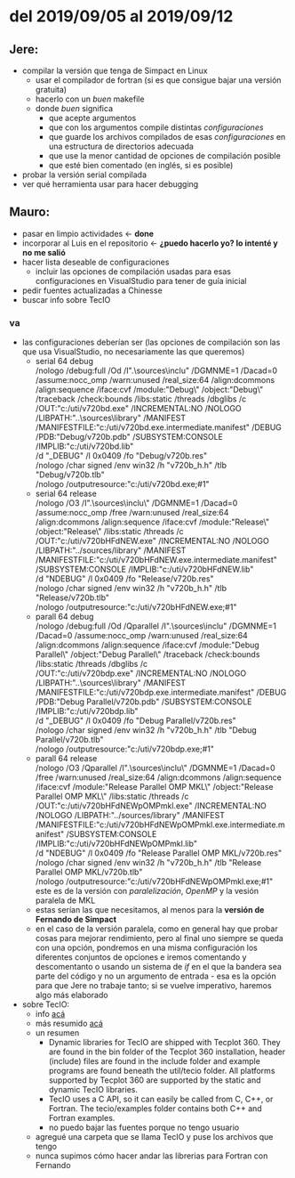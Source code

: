 # del 2019/09/05 al 2019/09/12
## Jere:
* compilar la versión que tenga de Simpact en Linux
    * usar el compilador de fortran (si es que consigue bajar una versión gratuita)
    * hacerlo con un *buen* makefile
    * donde *buen* significa
        * que acepte argumentos
        * que con los argumentos compile distintas *configuraciones*
        * que guarde los archivos compilados de esas *configuraciones* en una estructura de directorios adecuada
        * que use la menor cantidad de opciones de compilación posible
        * que esté bien comentado (en inglés, si es posible)
* probar la versión serial compilada
* ver qué herramienta usar para hacer debugging
## Mauro:
* pasar en limpio actividades <- **done**
* incorporar al Luis en el repositorio <- **¿puedo hacerlo yo? lo intenté y no me salió**
* hacer lista deseable de configuraciones
    * incluir las opciones de compilación usadas para esas configuraciones en VisualStudio para tener de guía inicial
* pedir fuentes actualizadas a Chinesse
* buscar info sobre TecIO
### va
* las configuraciones deberían ser (las opciones de compilación son las que usa VisualStudio, no necesariamente las que queremos)
    * serial 64 debug  
        /nologo /debug:full /Od /I".\sources\inclu" /DGMNME=1 /Dacad=0 /assume:nocc_omp /warn:unused /real_size:64 /align:dcommons /align:sequence /iface:cvf /module:"Debug\\" /object:"Debug\\" /traceback /check:bounds /libs:static /threads /dbglibs /c  
        /OUT:"c:/uti/v720bd.exe" /INCREMENTAL:NO /NOLOGO /LIBPATH:"..\sources\library" /MANIFEST /MANIFESTFILE:"c:/uti/v720bd.exe.intermediate.manifest" /DEBUG /PDB:"Debug/v720b.pdb" /SUBSYSTEM:CONSOLE /IMPLIB:"c:/uti/v720bd.lib"  
        /d "_DEBUG" /l 0x0409 /fo "Debug/v720b.res"  
        /nologo /char signed /env win32 /h "v720b_h.h" /tlb "Debug/v720b.tlb"  
        /nologo /outputresource:"c:/uti/v720bd.exe;#1"  
    * serial 64 release  
        /nologo /O3 /I".\sources\inclu\\" /DGMNME=1 /Dacad=0 /assume:nocc_omp /free /warn:unused /real_size:64 /align:dcommons /align:sequence /iface:cvf /module:"Release\\" /object:"Release\\" /libs:static /threads /c  
        /OUT:"c:/uti/v720bHFdNEW.exe" /INCREMENTAL:NO /NOLOGO /LIBPATH:"../sources/library" /MANIFEST /MANIFESTFILE:"c:/uti/v720bHFdNEW.exe.intermediate.manifest" /SUBSYSTEM:CONSOLE /IMPLIB:"c:/uti/v720bHFdNEW.lib"  
        /d "NDEBUG" /l 0x0409 /fo "Release/v720b.res"  
        /nologo /char signed /env win32 /h "v720b_h.h" /tlb "Release/v720b.tlb"  
        /nologo /outputresource:"c:/uti/v720bHFdNEW.exe;#1"
    * parall 64 debug  
        /nologo /debug:full /Od /Qparallel /I".\sources\inclu" /DGMNME=1 /Dacad=0 /assume:nocc_omp /warn:unused /real_size:64 /align:dcommons /align:sequence /iface:cvf /module:"Debug Parallel\\" /object:"Debug Parallel\\" /traceback /check:bounds /libs:static /threads /dbglibs /c  
        /OUT:"c:/uti/v720bdp.exe" /INCREMENTAL:NO /NOLOGO /LIBPATH:"..\sources\library" /MANIFEST /MANIFESTFILE:"c:/uti/v720bdp.exe.intermediate.manifest" /DEBUG /PDB:"Debug Parallel/v720b.pdb" /SUBSYSTEM:CONSOLE /IMPLIB:"c:/uti/v720bdp.lib"  
        /d "_DEBUG" /l 0x0409 /fo "Debug Parallel/v720b.res"  
        /nologo /char signed /env win32 /h "v720b_h.h" /tlb "Debug Parallel/v720b.tlb"  
        /nologo /outputresource:"c:/uti/v720bdp.exe;#1"  
    * parall 64 release  
        /nologo /O3 /Qparallel /I".\sources\inclu\\" /DGMNME=1 /Dacad=0 /free /warn:unused /real_size:64 /align:dcommons /align:sequence /iface:cvf /module:"Release Parallel OMP MKL\\" /object:"Release Parallel OMP MKL\\" /libs:static /threads /c  
        /OUT:"c:/uti/v720bHFdNEWpOMPmkl.exe" /INCREMENTAL:NO /NOLOGO /LIBPATH:"../sources/library" /MANIFEST /MANIFESTFILE:"c:/uti/v720bHFdNEWpOMPmkl.exe.intermediate.manifest" /SUBSYSTEM:CONSOLE /IMPLIB:"c:/uti/v720bHFdNEWpOMPmkl.lib"  
        /d "NDEBUG" /l 0x0409 /fo "Release Parallel OMP MKL/v720b.res"  
        /nologo /char signed /env win32 /h "v720b_h.h" /tlb "Release Parallel OMP MKL/v720b.tlb"  
        /nologo /outputresource:"c:/uti/v720bHFdNEWpOMPmkl.exe;#1"  
        este es de la versión con *paralelización*, *OpenMP* y la vesión paralela de MKL
   * estas serían las que necesitamos, al menos para la **versión de Fernando de Simpact**  
   * en el caso de la versión paralela, como en general hay que probar cosas para mejorar rendimiento, pero al final uno siempre se queda con una opción, pondremos en una misma configuración los diferentes conjuntos de opciones e iremos comentando y descomentanto o usando un sistema de *if* en el que la bandera sea parte del código y no un argumento de entrada - esa es la opción para que Jere no trabaje tanto; si se vuelve imperativo, haremos algo más elaborado
* sobre TecIO:
   * info [acá](https://www.tecplot.com/products/tecio-library/)
   * más resumido [acá](http://download.tecplot.com/docs/TecplotTecIODatasheet.pdf)
   * un resumen
      * Dynamic libraries for TecIO are shipped with Tecplot 360. They are found in the bin folder of the Tecplot 360 installation, header (include) files are found in the include folder and example programs are found beneath the util/tecio folder. All platforms supported by Tecplot 360 are supported by the static and dynamic TecIO libraries.
      * TecIO uses a C API, so it can easily be called from C, C++, or Fortran. The tecio/examples folder contains both C++ and Fortran examples.
      * no puedo bajar las fuentes porque no tengo usuario
   * agregué una carpeta que se llama TecIO y puse los archivos que tengo
   * nunca supimos cómo hacer andar las librerias para Fortran con Fernando
